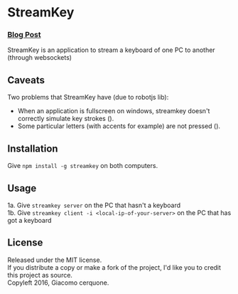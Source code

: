 # StreamKey
### [Blog Post](http://blog.giacomocerquone.com/StreamKey-stream-your-keyboard/)
StreamKey is an application to stream a keyboard of one PC to another (through websockets)

## Caveats
Two problems that StreamKey have (due to robotjs lib):
- When an application is fullscreen on windows, streamkey doesn't correctly simulate key strokes ().
- Some particular letters (with accents for example) are not pressed ().

## Installation
Give `npm install -g streamkey` on both computers.

## Usage
1a. Give `streamkey server` on the PC that hasn't a keyboard<br>
1b. Give `streamkey client -i <local-ip-of-your-server>` on the PC that has got a keyboard

## License
Released under the MIT license.<br>
If you distribute a copy or make a fork of the project, I'd like you to credit this project as source.<br>
Copyleft 2016, Giacomo cerquone.
